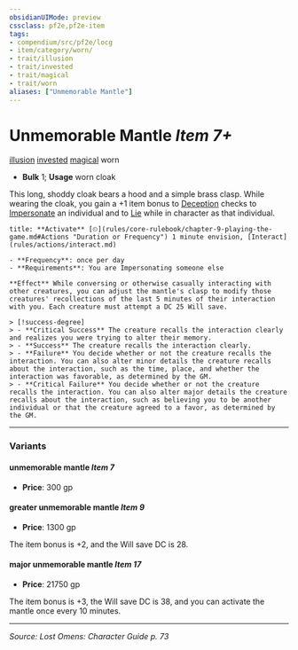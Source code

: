 ```yaml
---
obsidianUIMode: preview
cssclass: pf2e,pf2e-item
tags:
- compendium/src/pf2e/locg
- item/category/worn/
- trait/illusion
- trait/invested
- trait/magical
- trait/worn
aliases: ["Unmemorable Mantle"]
---
```

# Unmemorable Mantle *Item 7+*  
[illusion](illusion.md "Illusion School Trait")  [invested](invested.md "Invested Item Trait")  [magical](magical.md "Magical Item Trait")  worn  

- **Bulk** 1; **Usage** worn cloak

This long, shoddy cloak bears a hood and a simple brass clasp. While wearing the cloak, you gain a +1 item bonus to [Deception](skills.md#Deception) checks to [Impersonate](impersonate.md) an individual and to [Lie](lie.md) while in character as that individual.

```ad-embed-ability
title: **Activate** [⏲](rules/core-rulebook/chapter-9-playing-the-game.md#Actions "Duration or Frequency") 1 minute envision, [Interact](rules/actions/interact.md)

- **Frequency**: once per day
- **Requirements**: You are Impersonating someone else

**Effect** While conversing or otherwise casually interacting with other creatures, you can adjust the mantle's clasp to modify those creatures' recollections of the last 5 minutes of their interaction with you. Each creature must attempt a DC 25 Will save.

> [!success-degree] 
> - **Critical Success** The creature recalls the interaction clearly and realizes you were trying to alter their memory.
> - **Success** The creature recalls the interaction clearly.
> - **Failure** You decide whether or not the creature recalls the interaction. You can also alter minor details the creature recalls about the interaction, such as the time, place, and whether the interaction was favorable, as determined by the GM.
> - **Critical Failure** You decide whether or not the creature recalls the interaction. You can also alter major details the creature recalls about the interaction, such as believing you to be another individual or that the creature agreed to a favor, as determined by the GM.
```

---

### Variants

#### unmemorable mantle *Item 7*

- **Price**: 300 gp

#### greater unmemorable mantle *Item 9*

- **Price**: 1300 gp

The item bonus is +2, and the Will save DC is 28.

#### major unmemorable mantle *Item 17*

- **Price**: 21750 gp

The item bonus is +3, the Will save DC is 38, and you can activate the mantle once every 10 minutes.

---
*Source: Lost Omens: Character Guide p. 73*